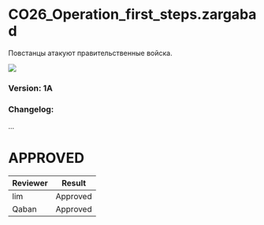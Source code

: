 # CO26_Operation_first_steps.zargabad
Повстанцы атакуют правительственные войска.

<img src='https://github.com/rempopo/CO26_Operation_first_steps.zargabad/raw/master/overview.jpg' />	

### Version: 1A

### Changelog: 
...

# APPROVED
| Reviewer | Result |
| ------------ | ------------- |
| lim | Approved |
| Qaban | Approved |

